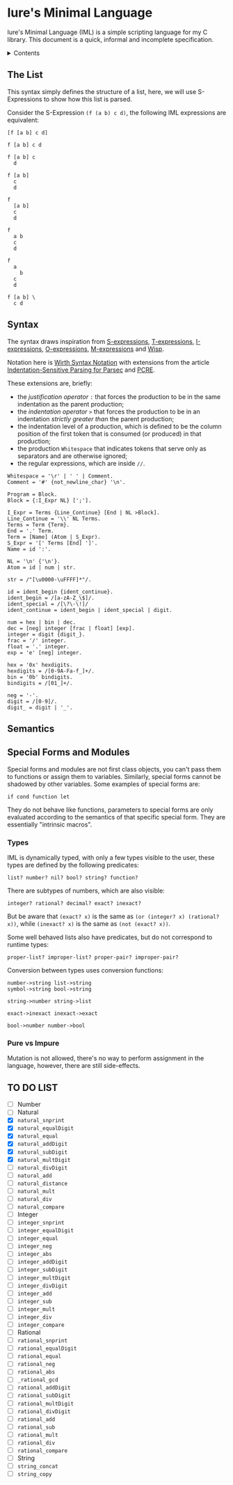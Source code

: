 # Iure's Minimal Language

Iure's Minimal Language (IML) is a simple scripting language for my C library.
This document is a quick, informal and incomplete specification.

<details>

<summary>Contents</summary>

- [The List](#list)
- [Forms](#forms)
- [Syntax](#syntax)
- [Semantics](#semantics)

</details>

## The List <a name="list"></a>

This syntax simply defines the structure of a list,
here, we will use S-Expressions to show how this list is parsed.

Consider the S-Expression `(f (a b) c d)`,
the following IML expressions are equivalent:

```
[f [a b] c d]

f [a b] c d

f [a b] c
  d

f [a b]
  c
  d

f
  [a b]
  c
  d

f
  a b
  c
  d

f
  a
    b
  c
  d

f [a b] \
  c d
```

## Syntax <a name="syntax"></a>

The syntax draws inspiration from
[S-expressions](https://www-sop.inria.fr/indes/fp/Bigloo/doc/r5rs-10.html#Formal-syntax),
[T-expressions](https://srfi.schemers.org/srfi-110/srfi-110.html),
[I-expressions](https://srfi.schemers.org/srfi-49/srfi-49.html),
[O-expressions](http://breuleux.net/blog/oexprs.html),
[M-expressions](https://en.m.wikipedia.org/wiki/M-expression) and
[Wisp](https://srfi.schemers.org/srfi-119/srfi-119.html).

Notation here is [Wirth Syntax Notation](https://dl.acm.org/doi/10.1145/359863.359883)
with extensions from the article
[Indentation-Sensitive Parsing for Parsec](https://osa1.net/papers/indentation-sensitive-parsec.pdf)
and [PCRE](https://www.pcre.org/original/doc/html/pcresyntax.html).

These extensions are, briefly:
 - the _justification operator_ `:` that forces the production to be in the same indentation as the parent production;
 - the _indentation operator_ `>` that forces the production to be in an indentation _strictly greater than_ the parent production;
 - the indentation level of a production, which is defined to be the column position of the first token that is consumed (or produced) in that production;
 - the production `Whitespace` that indicates tokens that serve only as separators and are otherwise ignored;
 - the regular expressions, which are inside `//`.

```ebnf
Whitespace = '\r' | ' ' | Comment.
Comment = '#' {not_newline_char} '\n'.

Program = Block.
Block = {:I_Expr NL} [';'].

I_Expr = Terms {Line_Continue} [End | NL >Block].
Line_Continue = '\\' NL Terms.
Terms = Term {Term}.
End = '.' Term.
Term = [Name] (Atom | S_Expr).
S_Expr = '[' Terms [End] ']'.
Name = id ':'.

NL = '\n' {'\n'}.
Atom = id | num | str.

str = /"[\u0000-\uFFFF]*"/.

id = ident_begin {ident_continue}.
ident_begin = /[a-zA-Z_\$]/.
ident_special = /[\?\-\!]/
ident_continue = ident_begin | ident_special | digit.

num = hex | bin | dec.
dec = [neg] integer [frac | float] [exp].
integer = digit {digit_}.
frac = '/' integer.
float = '.' integer.
exp = 'e' [neg] integer.

hex = '0x' hexdigits.
hexdigits = /[0-9A-Fa-f_]+/.
bin = '0b' bindigits.
bindigits = /[01_]+/.

neg = '-'.
digit = /[0-9]/.
digit_ = digit | '_'.
```

## Semantics <a name="semantics"></a>

## Special Forms and Modules

Special forms and modules are not first class objects,
you can't pass them to functions or assign them to variables.
Similarly, special forms cannot be shadowed by other
variables. Some examples of special forms are:

```
if cond function let
```

They do not behave like functions, parameters to special forms
are only evaluated according to the semantics of that specific special form.
They are essentially "intrinsic macros".

### Types

IML is dynamically typed, with only a few types visible to the user,
these types are defined by the following predicates:

```
list? number? nil? bool? string? function?
```

There are subtypes of numbers, which are also visible:

```
integer? rational? decimal? exact? inexact?
```

But be aware that `(exact? x)` is the same as
`(or (integer? x) (rational? x))`, while `(inexact? x)`
is the same as `(not (exact? x))`.

Some well behaved lists also have predicates, but
do not correspond to runtime types:

```
proper-list? improper-list? proper-pair? improper-pair?
```

Conversion between types uses conversion functions:
```
number->string list->string
symbol->string bool->string

string->number string->list

exact->inexact inexact->exact

bool->number number->bool
```

### Pure vs Impure

Mutation is not allowed, there's no way to perform
assignment in the language, however,
there are still side-effects.

## TO DO LIST

 - [ ] Number
  - [ ] Natural
   - [x] `natural_snprint`
   - [x] `natural_equalDigit`
   - [x] `natural_equal`
   - [x] `natural_addDigit`
   - [x] `natural_subDigit`
   - [x] `natural_multDigit`
   - [ ] `natural_divDigit`
   - [ ] `natural_add`
   - [ ] `natural_distance`
   - [ ] `natural_mult`
   - [ ] `natural_div`
   - [ ] `natural_compare`
  - [ ] Integer
   - [ ] `integer_snprint`
   - [ ] `integer_equalDigit`
   - [ ] `integer_equal`
   - [ ] `integer_neg`
   - [ ] `integer_abs`
   - [ ] `integer_addDigit`
   - [ ] `integer_subDigit`
   - [ ] `integer_multDigit`
   - [ ] `integer_divDigit`
   - [ ] `integer_add`
   - [ ] `integer_sub`
   - [ ] `integer_mult`
   - [ ] `integer_div`
   - [ ] `integer_compare`
  - [ ] Rational
   - [ ] `rational_snprint`
   - [ ] `rational_equalDigit`
   - [ ] `rational_equal`
   - [ ] `rational_neg`
   - [ ] `rational_abs`
   - [ ] `_rational_gcd`
   - [ ] `rational_addDigit`
   - [ ] `rational_subDigit`
   - [ ] `rational_multDigit`
   - [ ] `rational_divDigit`
   - [ ] `rational_add`
   - [ ] `rational_sub`
   - [ ] `rational_mult`
   - [ ] `rational_div`
   - [ ] `rational_compare`
 - [ ] String
  - [ ] `string_concat`
  - [ ] `string_copy`
